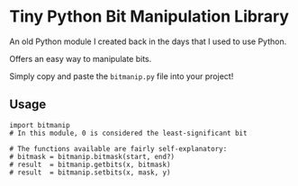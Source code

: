 # Tiny Python Bit Manipulation Library

An old Python module I created back in the days that I used to use Python.

Offers an easy way to manipulate bits.

Simply copy and paste the `bitmanip.py` file into your project!

## Usage

```
import bitmanip
# In this module, 0 is considered the least-significant bit

# The functions available are fairly self-explanatory:
# bitmask = bitmanip.bitmask(start, end?)
# result  = bitmanip.getbits(x, bitmask)
# result  = bitmanip.setbits(x, mask, y)
```
